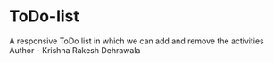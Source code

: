 # ToDo-list
A responsive ToDo list in which we can add and remove the activities
<br>
Author - Krishna Rakesh Dehrawala
